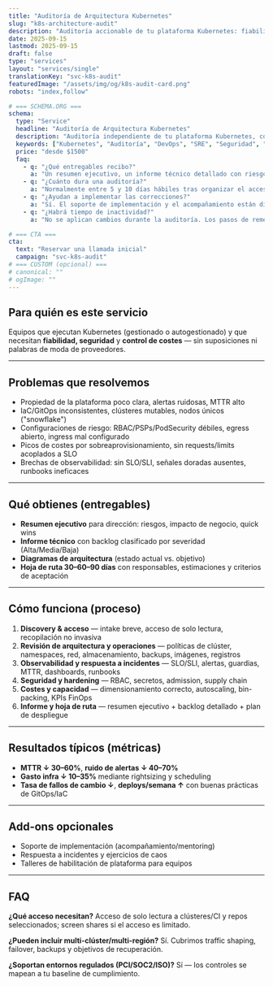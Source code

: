 ```yaml
---
title: "Auditoría de Arquitectura Kubernetes"
slug: "k8s-architecture-audit"
description: "Auditoría accionable de tu plataforma Kubernetes: fiabilidad, seguridad, control de costes y operatividad. Conclusiones claras, correcciones priorizadas y una hoja de ruta ejecutable."
date: 2025-09-15
lastmod: 2025-09-15
draft: false
type: "services"
layout: "services/single"
translationKey: "svc-k8s-audit"
featuredImage: "/assets/img/og/k8s-audit-card.png"
robots: "index,follow"

# === SCHEMA.ORG ===
schema:
  type: "Service"
  headline: "Auditoría de Arquitectura Kubernetes"
  description: "Auditoría independiente de tu plataforma Kubernetes, con conclusiones claras, correcciones priorizadas y una hoja de ruta ejecutable."
  keywords: ["Kubernetes", "Auditoría", "DevOps", "SRE", "Seguridad", "FinOps"]
  price: "desde $1500"
  faq:
    - q: "¿Qué entregables recibo?"
      a: "Un resumen ejecutivo, un informe técnico detallado con riesgos y recomendaciones, y una hoja de ruta 30–60–90 días."
    - q: "¿Cuánto dura una auditoría?"
      a: "Normalmente entre 5 y 10 días hábiles tras organizar el acceso."
    - q: "¿Ayudan a implementar las correcciones?"
      a: "Sí. El soporte de implementación y el acompañamiento están disponibles como servicio posterior."
    - q: "¿Habrá tiempo de inactividad?"
      a: "No se aplican cambios durante la auditoría. Los pasos de remediación se planifican para minimizar o eliminar el downtime."

# === CTA ===
cta:
  text: "Reservar una llamada inicial"
  campaign: "svc-k8s-audit"
# === CUSTOM (opcional) ===
# canonical: ""
# ogImage: ""
---
```


## Para quién es este servicio

Equipos que ejecutan Kubernetes (gestionado o autogestionado) y que necesitan **fiabilidad, seguridad** y **control de costes** — sin suposiciones ni palabras de moda de proveedores.

---

## Problemas que resolvemos

- Propiedad de la plataforma poco clara, alertas ruidosas, MTTR alto
- IaC/GitOps inconsistentes, clústeres mutables, nodos únicos ("snowflake")
- Configuraciones de riesgo: RBAC/PSPs/PodSecurity débiles, egress abierto, ingress mal configurado
- Picos de costes por sobreaprovisionamiento, sin requests/limits acoplados a SLO
- Brechas de observabilidad: sin SLO/SLI, señales doradas ausentes, runbooks ineficaces

---

## Qué obtienes (entregables)

- **Resumen ejecutivo** para dirección: riesgos, impacto de negocio, quick wins
- **Informe técnico** con backlog clasificado por severidad (Alta/Media/Baja)
- **Diagramas de arquitectura** (estado actual vs. objetivo)
- **Hoja de ruta 30–60–90 días** con responsables, estimaciones y criterios de aceptación

---

## Cómo funciona (proceso)

1. **Discovery & acceso** — intake breve, acceso de solo lectura, recopilación no invasiva
2. **Revisión de arquitectura y operaciones** — políticas de clúster, namespaces, red, almacenamiento, backups, imágenes, registros
3. **Observabilidad y respuesta a incidentes** — SLO/SLI, alertas, guardias, MTTR, dashboards, runbooks
4. **Seguridad y hardening** — RBAC, secretos, admission, supply chain
5. **Costes y capacidad** — dimensionamiento correcto, autoscaling, bin-packing, KPIs FinOps
6. **Informe y hoja de ruta** — resumen ejecutivo + backlog detallado + plan de despliegue

---

## Resultados típicos (métricas)

- **MTTR ↓ 30–60%**, **ruido de alertas ↓ 40–70%**
- **Gasto infra ↓ 10–35%** mediante rightsizing y scheduling
- **Tasa de fallos de cambio ↓**, **deploys/semana ↑** con buenas prácticas de GitOps/IaC

---

## Add-ons opcionales

- Soporte de implementación (acompañamiento/mentoring)
- Respuesta a incidentes y ejercicios de caos
- Talleres de habilitación de plataforma para equipos

---

## FAQ

**¿Qué acceso necesitan?**
Acceso de solo lectura a clústeres/CI y repos seleccionados; screen shares si el acceso es limitado.

**¿Pueden incluir multi-clúster/multi-región?**
Sí. Cubrimos traffic shaping, failover, backups y objetivos de recuperación.

**¿Soportan entornos regulados (PCI/SOC2/ISO)?**
Sí — los controles se mapean a tu baseline de cumplimiento.
